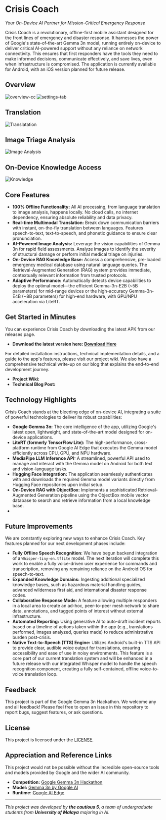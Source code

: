 # Crisis Coach

*Your On-Device AI Partner for Mission-Critical Emergency Response*

Crisis Coach is a revolutionary, offline-first mobile assistant designed for the front lines of 
emergency and disaster response. It harnesses the power of Google's state-of-the-art Gemma 3n model, 
running entirely on-device to deliver critical AI-powered support without any reliance 
on network connectivity. This ensures that first responders have the tools they need to 
make informed decisions, communicate effectively, and save lives, 
even when infrastructure is compromised. 
The application is currently available for Android, with an iOS version planned for future release.

## Overview
![overview-cc](https://github.com/user-attachments/assets/b9855eb3-c436-4a06-95e6-0bdc58ebd391)
![settings-tab](https://github.com/user-attachments/assets/4652bcb4-f7d6-4e1c-91b9-db66eef9dbf6)


## Translation
![Translatation](https://github.com/user-attachments/assets/1d1fccf8-7744-4f5b-9c44-e4d6294a649a)


## Image Triage Analysis
![Image Analysis](https://github.com/user-attachments/assets/b255ff6c-893a-4eb3-af5b-771c9a96bb9c)


## On-Device Knowledge Access
![Knowledge](https://github.com/user-attachments/assets/2bcf81aa-877a-48e5-8d1b-c737ffb739e0)


## Core Features

* **100% Offline Functionality:** All AI processing, from language translation to image analysis, happens locally. No cloud calls, no internet dependency, ensuring absolute reliability and data privacy.
* **Real-time Multimodal Translation:** Break down communication barriers with instant, on-the-fly translation between languages. Features speech-to-text, text-to-speech, and phonetic guidance to ensure clear pronunciation.
* **AI-Powered Image Analysis:** Leverage the vision capabilities of Gemma 3n for rapid field assessments. Analyze images to identify the severity of structural damage or perform initial medical triage on injuries.
* **On-Device RAG Knowledge Base:** Access a comprehensive, pre-loaded emergency medical database using natural language queries. The Retrieval-Augmented Generation (RAG) system provides immediate, contextually relevant information from trusted protocols.
* **Adaptive Performance:** Automatically detects device capabilities to deploy the optimal model—the efficient Gemma-3n-E2B (\~5B parameters) for mid-range devices or the high-accuracy Gemma-3n-E4B (\~8B parameters) for high-end hardware, with GPU/NPU acceleration via LiteRT.

## Get Started in Minutes

You can experience Crisis Coach by downloading the latest APK from our releases page.

* **Download the latest version here: [Download Here](https://github.com/ziflhigan/Crisis-Coach/releases/download/v1.0.0/crisis-coach-preview.apk)**

For detailed installation instructions, technical implementation details, and a guide to the app's features, please visit our project wiki. We also have a comprehensive technical write-up on our blog that explains the end-to-end development journey.

* **Project Wiki:** 
* **Technical Blog Post:** 

## Technology Highlights

Crisis Coach stands at the bleeding edge of on-device AI, integrating a suite of powerful technologies to deliver its robust capabilities:

* **Google Gemma 3n:** The core intelligence of the app, utilizing Google's latest open, lightweight, and state-of-the-art model designed for on-device applications.
* **LiteRT (formerly TensorFlow Lite):** The high-performance, cross-platform runtime from Google AI Edge that executes the Gemma model efficiently across CPU, GPU, and NPU hardware.
* **MediaPipe LLM Inference API:** A streamlined, powerful API used to manage and interact with the Gemma model on Android for both text and vision-language tasks.
* **Hugging Face Integration:** The application seamlessly authenticates with and downloads the required Gemma model variants directly from Hugging Face repositories upon initial setup.
* **On-Device RAG with ObjectBox:** Implements a sophisticated Retrieval-Augmented Generation pipeline using the ObjectBox mobile vector database to search and retrieve information from a local knowledge base.
* 

## Future Improvements

We are constantly exploring new ways to enhance Crisis Coach. Key features planned for our next development phases include:

* **Fully Offline Speech Recognition:** We have begun backend integration of a `Whisper-tiny-en.tflite` model. The next iteration will complete this work to enable a fully voice-driven user experience for commands and transcription, removing any remaining reliance on the Android OS for speech-to-text.
* **Expanded Knowledge Domains:** Ingesting additional specialized knowledge bases, such as hazardous material handling guides, advanced wilderness first aid, and international disaster response codes.
* **Collaborative Response Mode:** A feature allowing multiple responders in a local area to create an ad-hoc, peer-to-peer mesh network to share data, annotations, and tagged points of interest without external infrastructure.
* **Automated Reporting:** Using generative AI to auto-draft incident reports based on a timeline of actions taken within the app (e.g., translations performed, images analyzed, queries made) to reduce administrative burden post-crisis.
* **Native Text-to-Speech (TTS) Engine:** Utilizes Android's built-in TTS API to provide clear, audible voice output for translations, ensuring accessibility and ease of use in noisy environments. This feature is a core part of our current translation system and will be enhanced in a future release with our integrated Whisper model to handle the speech recognition component, creating a fully self-contained, offline voice-to-voice translation loop.

## Feedback

This project is part of the Google Gemma 3n Hackathon. We welcome any and all feedback\! 
Please feel free to open an issue in this repository to report bugs, suggest features, or ask questions.

## License

This project is licensed under the [LICENSE](https://github.com/ziflhigan/Crisis-Coach/blob/main/LICENSE).

## Appreciation and Reference Links

This project would not be possible without the incredible open-source tools and models provided by Google and the wider AI community.

* **Competition:** [Google Gemma 3n Hackathon](https://www.kaggle.com/competitions/google-gemma-3n-hackathon/overview)
* **Model:** [Gemma 3n by Google AI](https://ai.google.dev/gemma/docs/gemma-3n)
* **Runtime:** [Google AI Edge](https://ai.google.dev/edge)
-----

*This project was developed by **the cautious 5**, a team of undergraduate students from **University of Malaya** majoring in AI.*

